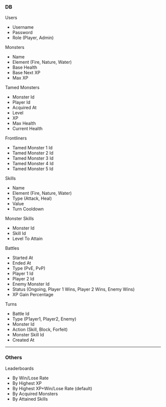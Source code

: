 ### DB

Users

- Username
- Password
- Role (Player, Admin)

Monsters

- Name
- Element (Fire, Nature, Water)
- Base Health
- Base Next XP
- Max XP

Tamed Monsters

- Monster Id
- Player Id
- Acquired At
- Level
- XP
- Max Health
- Current Health

Frontliners

- Tamed Monster 1 Id
- Tamed Monster 2 Id
- Tamed Monster 3 Id
- Tamed Monster 4 Id
- Tamed Monster 5 Id

Skills

- Name
- Element (Fire, Nature, Water)
- Type (Attack, Heal)
- Value
- Turn Cooldown

Monster Skills

- Monster Id
- Skill Id
- Level To Attain

Battles

- Started At
- Ended At
- Type (PvE, PvP)
- Player 1 Id
- Player 2 Id
- Enemy Monster Id
- Status (Ongoing, Player 1 Wins, Player 2 Wins, Enemy Wins)
- XP Gain Percentage

Turns

- Battle Id
- Type (P1ayer1, Player2, Enemy)
- Monster Id
- Action (Skill, Block, Forfeit)
- Monster Skill Id
- Created At

---

### Others

Leaderboards
- By Win/Lose Rate
- By Highest XP
- By Highest XP+Win/Lose Rate (default)
- By Acquired Monsters
- By Attained Skills
